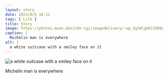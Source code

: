 ```yaml
---
layout: story
date: 2023/8/5 16:11
tags: [ Life ]
title: Story
image: https://photos.muan.dev/cdn-cgi/imagedelivery/-wp_VgtWlgmh1JURQ8t1mg/ac9d83b6-2ade-4b06-deee-648e34654a00/public
caption: |
  Michelin man is everywhere
alt: |
  a white suitcase with a smiley face on it
---
```


![a white suitcase with a smiley face on it](https://photos.muan.dev/cdn-cgi/imagedelivery/-wp_VgtWlgmh1JURQ8t1mg/ac9d83b6-2ade-4b06-deee-648e34654a00/public)

Michelin man is everywhere
